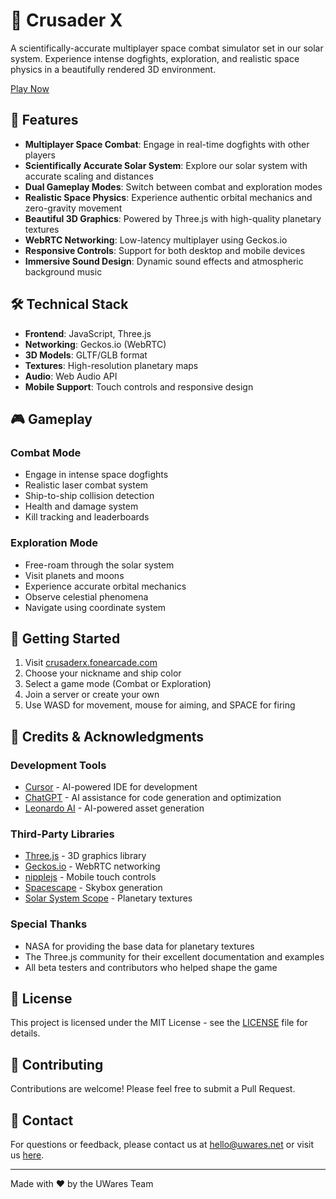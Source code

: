 # 🚀 Crusader X

A scientifically-accurate multiplayer space combat simulator set in our solar system. Experience intense dogfights, exploration, and realistic space physics in a beautifully rendered 3D environment.

[Play Now](https://crusaderx.fonearcade.com)

## 🌟 Features

- **Multiplayer Space Combat**: Engage in real-time dogfights with other players
- **Scientifically Accurate Solar System**: Explore our solar system with accurate scaling and distances
- **Dual Gameplay Modes**: Switch between combat and exploration modes
- **Realistic Space Physics**: Experience authentic orbital mechanics and zero-gravity movement
- **Beautiful 3D Graphics**: Powered by Three.js with high-quality planetary textures
- **WebRTC Networking**: Low-latency multiplayer using Geckos.io
- **Responsive Controls**: Support for both desktop and mobile devices
- **Immersive Sound Design**: Dynamic sound effects and atmospheric background music

## 🛠️ Technical Stack

- **Frontend**: JavaScript, Three.js
- **Networking**: Geckos.io (WebRTC)
- **3D Models**: GLTF/GLB format
- **Textures**: High-resolution planetary maps
- **Audio**: Web Audio API
- **Mobile Support**: Touch controls and responsive design

## 🎮 Gameplay

### Combat Mode
- Engage in intense space dogfights
- Realistic laser combat system
- Ship-to-ship collision detection
- Health and damage system
- Kill tracking and leaderboards

### Exploration Mode
- Free-roam through the solar system
- Visit planets and moons
- Experience accurate orbital mechanics
- Observe celestial phenomena
- Navigate using coordinate system

## 🚀 Getting Started

1. Visit [crusaderx.fonearcade.com](https://crusaderx.fonearcade.com)
2. Choose your nickname and ship color
3. Select a game mode (Combat or Exploration)
4. Join a server or create your own
5. Use WASD for movement, mouse for aiming, and SPACE for firing

## 🎨 Credits & Acknowledgments

### Development Tools
- [Cursor](https://cursor.sh) - AI-powered IDE for development
- [ChatGPT](https://chat.openai.com) - AI assistance for code generation and optimization
- [Leonardo AI](https://leonardo.ai) - AI-powered asset generation

### Third-Party Libraries
- [Three.js](https://threejs.org) - 3D graphics library
- [Geckos.io](https://geckos.io) - WebRTC networking
- [nipplejs](https://yoannmoi.net/nipplejs/) - Mobile touch controls
- [Spacescape](https://alexcpeterson.com/spacescape/) - Skybox generation
- [Solar System Scope](https://www.solarsystemscope.com/textures/) - Planetary textures

### Special Thanks
- NASA for providing the base data for planetary textures
- The Three.js community for their excellent documentation and examples
- All beta testers and contributors who helped shape the game

## 📄 License

This project is licensed under the MIT License - see the [LICENSE](LICENSE) file for details.

## 🤝 Contributing

Contributions are welcome! Please feel free to submit a Pull Request.

## 📧 Contact

For questions or feedback, please contact us at [hello@uwares.net](mailto:hello@uwares.net) or visit us [here](https://crusaderx.fonearcade.com).

---

Made with ❤️ by the UWares Team 

